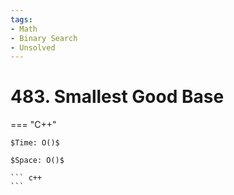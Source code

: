 ```yaml
---
tags:
- Math
- Binary Search
- Unsolved
---
```



# 483. Smallest Good Base

=== "C++"

    $Time: O()$

    $Space: O()$

    ``` c++
    ```